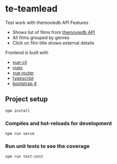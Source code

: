 # te-teamlead
Test work with themoviedb API
Features
- Shows list of films from [themoviedb API](https://www.themoviedb.org/)
- All films grouped by genres
- Click on film title shows external details

Frontend is built with 
- [vue-cli](https://github.com/vuejs/vue-cli)
- [vuex](https://github.com/vuejs/vuex)
- [vue router](https://github.com/vuejs/vue-router)
- [typescript](https://www.typescriptlang.org/)
- [bootstrap 4](https://getbootstrap.com/)

## Project setup
```
npm install
```

### Compiles and hot-reloads for development
```
npm run serve
```

### Run unit tests to see the coverage
```
npm run test:unit
```
